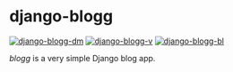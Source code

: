 # django-blogg
[![django-blogg-dm](https://img.shields.io/pypi/dm/django-blogg.svg)](https://pypi.python.org/pypi/django-blogg/)
[![django-blogg-v](https://img.shields.io/pypi/v/django-blogg.svg)](https://pypi.python.org/pypi/django-blogg/)
[![django-blogg-bl](https://img.shields.io/badge/license-MIT-blue.svg)](https://pypi.python.org/pypi/django-blogg/)

_blogg_ is a very simple Django blog app.
